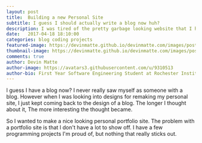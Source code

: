 ```yaml
---
layout: post
title:  Building a new Personal Site
subtitle: I guess I should actually write a blog now huh?
description: I was tired of the pretty garbage looking website that I had for a long time and I decided I wanted a new one. I also wanted to see if it would be worth setting up a blog. So here we go!
date:   2017-04-18 18:10:00
categories: blog coding projects
featured-image: https://devinmatte.github.io/devinmatte.com/images/posts/2017-04-18-building-a-personal-blog-portfolio/Screenshot.jpg
thumbnail-image: https://devinmatte.github.io/devinmatte.com/images/posts/2017-04-18-building-a-personal-blog-portfolio/Screenshot.jpg
comments: true
author: Devin Matte
author-image: https://avatars3.githubusercontent.com/u/9310513
author-bio: First Year Software Engineering Student at Rochester Institute of Technology
---
```


I guess I have a blog now?
I never really saw myself as someone with a blog. However when I was looking into designs for remaking my personal site, I just kept coming back to the design of a blog.
The longer I thought about it, The more interesting the thought became.

So I wanted to make a nice looking personal portfolio site. The problem with a portfolio site is that I don't have a lot to show off. I have a few programming projects I'm proud of, but nothing that really sticks out.
